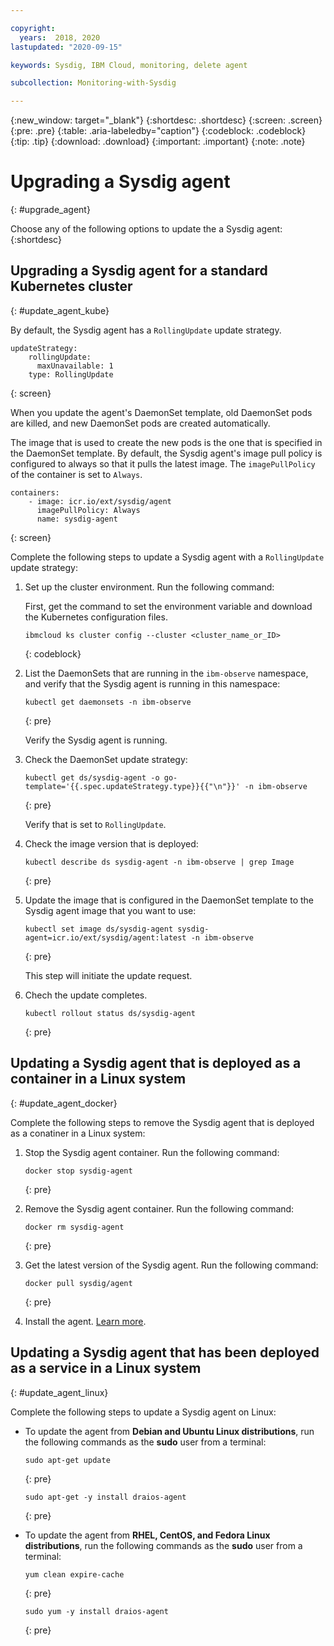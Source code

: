 ```yaml
---

copyright:
  years:  2018, 2020
lastupdated: "2020-09-15"

keywords: Sysdig, IBM Cloud, monitoring, delete agent

subcollection: Monitoring-with-Sysdig

---
```


{:new_window: target="_blank"}
{:shortdesc: .shortdesc}
{:screen: .screen}
{:pre: .pre}
{:table: .aria-labeledby="caption"}
{:codeblock: .codeblock}
{:tip: .tip}
{:download: .download}
{:important: .important}
{:note: .note}

# Upgrading a Sysdig agent
{: #upgrade_agent}

Choose any of the following options to update the a Sysdig agent:
{:shortdesc}


## Upgrading a Sysdig agent for a standard Kubernetes cluster
{: #update_agent_kube}

By default, the Sysdig agent has a `RollingUpdate` update strategy. 

```
updateStrategy:
    rollingUpdate:
      maxUnavailable: 1
    type: RollingUpdate
```
{: screen}

When you update the agent's DaemonSet template, old DaemonSet pods are killed, and new DaemonSet pods are created automatically.

The image that is used to create the new pods is the one that is specified in the DaemonSet template. By default, the Sysdig agent's image pull policy is configured to always so that it pulls the latest image. The `imagePullPolicy` of the container is set to `Always`. 

```
containers:
    - image: icr.io/ext/sysdig/agent
      imagePullPolicy: Always
      name: sysdig-agent
```
{: screen}

Complete the following steps to update a Sysdig agent with a `RollingUpdate` update strategy:

1. Set up the cluster environment. Run the following command:

    First, get the command to set the environment variable and download the Kubernetes configuration files.

    ```
    ibmcloud ks cluster config --cluster <cluster_name_or_ID>
    ```
    {: codeblock}

2. List the DaemonSets that are running in the `ibm-observe` namespace, and verify that the Sysdig agent is running in this namespace:

    ```
    kubectl get daemonsets -n ibm-observe
    ```
    {: pre}

    Verify the Sysdig agent is running.

3. Check the DaemonSet update strategy:

    ```
    kubectl get ds/sysdig-agent -o go-template='{{.spec.updateStrategy.type}}{{"\n"}}' -n ibm-observe
    ```
    {: pre}

    Verify that is set to `RollingUpdate`.

4. Check the image version that is deployed:

    ```
    kubectl describe ds sysdig-agent -n ibm-observe | grep Image
    ```
    {: pre}

5. Update the image that is configured in the DaemonSet template to the Sysdig agent image that you want to use:

    ```
    kubectl set image ds/sysdig-agent sysdig-agent=icr.io/ext/sysdig/agent:latest -n ibm-observe
    ```
    {: pre}

    This step will initiate the update request.

6. Chech the update completes.

    ```
    kubectl rollout status ds/sysdig-agent
    ```
    {: pre}





## Updating a Sysdig agent that is deployed as a container in a Linux system
{: #update_agent_docker}

Complete the following steps to remove the Sysdig agent that is deployed as a conatiner in a Linux system:

1. Stop the Sysdig agent container. Run the following command:

    ```
    docker stop sysdig-agent
    ```
    {: pre}

2. Remove the Sysdig agent container. Run the following command:

    ```
    docker rm sysdig-agent
    ```
    {: pre}

3. Get the latest version of the Sysdig agent. Run the following command:

    ```
    docker pull sysdig/agent
    ```
    {: pre}

4. Install the agent. [Learn more](/docs/Monitoring-with-Sysdig?topic=Monitoring-with-Sysdig-config_agent#config_agent_docker).



## Updating a Sysdig agent that has been deployed as a service in a Linux system 
{: #update_agent_linux}

Complete the following steps to update a Sysdig agent on Linux:

* To update the agent from **Debian and Ubuntu Linux distributions**, run the following commands as the **sudo** user from a terminal:

    ```
    sudo apt-get update
    ```
    {: pre}

    ```
    sudo apt-get -y install draios-agent
    ```
    {: pre}

* To update the agent from **RHEL, CentOS, and Fedora Linux distributions**, run the following commands as the **sudo** user from a terminal:

    ```
    yum clean expire-cache
    ```
    {: pre}

    ```
    sudo yum -y install draios-agent
    ```
    {: pre}

